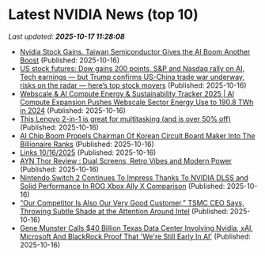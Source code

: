 # Latest NVIDIA News (top 10)
_Last updated: **2025-10-17 11:28:08**_

- [Nvidia Stock Gains. Taiwan Semiconductor Gives the AI Boom Another Boost](https://biztoc.com/x/66b75233b5390495) (Published: 2025-10-16)
- [US stock futures: Dow gains 200 points, S&P and Nasdaq rally on AI, Tech earnings — but Trump confirms US-China trade war underway, risks on the radar — here’s top stock movers](https://economictimes.indiatimes.com/news/international/us/us-stock-market-futures-climb-today-dow-jones-gains-200-points-sp-500-and-nasdaq-rally-on-ai-tech-earnings-but-trump-confirms-us-china-trade-war-underway-risks-on-the-radar-heres-top-stock-movers-today/articleshow/124602525.cms) (Published: 2025-10-16)
- [Webscale & AI Compute Energy & Sustainability Tracker 2025 | AI Compute Expansion Pushes Webscale Sector Energy Use to 190.8 TWh in 2024](https://www.globenewswire.com/news-release/2025/10/16/3167793/28124/en/Webscale-AI-Compute-Energy-Sustainability-Tracker-2025-AI-Compute-Expansion-Pushes-Webscale-Sector-Energy-Use-to-190-8-TWh-in-2024.html) (Published: 2025-10-16)
- [This Lenovo 2-in-1 is great for multitasking (and is over 50% off)](https://www.zdnet.com/article/this-lenovo-2-in-1-is-great-for-multitasking-and-is-over-50-off/) (Published: 2025-10-16)
- [AI Chip Boom Propels Chairman Of Korean Circuit Board Maker Into The Billionaire Ranks](https://www.forbes.com/sites/johnkang/2025/10/16/ai-chip-boom-propels-chairman-of-korean-circuit-board-maker-into-the-billionaire-ranks/) (Published: 2025-10-16)
- [Links 10/16/2025](https://www.nakedcapitalism.com/2025/10/links-10-16-2025.html) (Published: 2025-10-16)
- [AYN Thor Review : Dual Screens, Retro Vibes and Modern Power](https://www.geeky-gadgets.com/ayn-thor-handheld-gaming-console/) (Published: 2025-10-16)
- [Nintendo Switch 2 Continues To Impress Thanks To NVIDIA DLSS and Solid Performance In ROG Xbox Ally X Comparison](https://wccftech.com/nintendo-switch-2-nvidia-dlss-impress-rog-ally-x-comparison/) (Published: 2025-10-16)
- [“Our Competitor Is Also Our Very Good Customer,” TSMC CEO Says, Throwing Subtle Shade at the Attention Around Intel](https://wccftech.com/our-competitor-is-also-our-very-good-customer-tsmc-ceo-says-throwing-subtle-shade-at-intel/) (Published: 2025-10-16)
- [Gene Munster Calls $40 Billion Texas Data Center Involving Nvidia, xAI, Microsoft And BlackRock Proof That 'We're Still Early In AI'](https://biztoc.com/x/14c45092936d2639) (Published: 2025-10-16)
